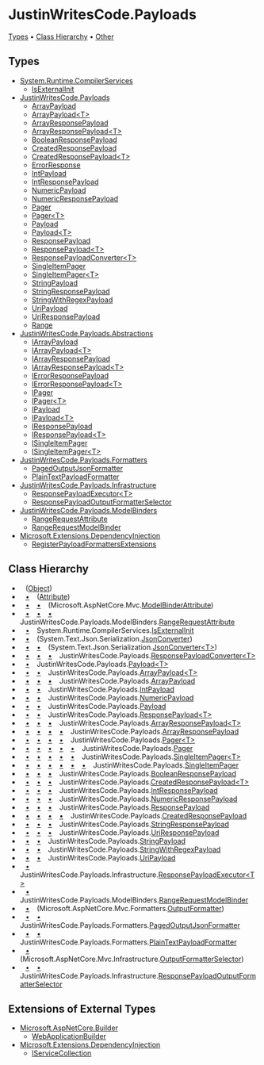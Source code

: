 # JustinWritesCode\.Payloads

[Types](#types) &#x2022; [Class Hierarchy](#class-hierarchy) &#x2022; [Other](#other)

## Types

* [System.Runtime.CompilerServices](System.Runtime.CompilerServices/README.md)
  * [IsExternalInit](System.Runtime.CompilerServices/IsExternalInit/README.md)
* [JustinWritesCode.Payloads](JustinWritesCode.Payloads/README.md)
  * [ArrayPayload](JustinWritesCode.Payloads/ArrayPayload/README.md)
  * [ArrayPayload\<T\>](JustinWritesCode.Payloads/ArrayPayload-1/README.md)
  * [ArrayResponsePayload](JustinWritesCode.Payloads/ArrayResponsePayload/README.md)
  * [ArrayResponsePayload\<T\>](JustinWritesCode.Payloads/ArrayResponsePayload-1/README.md)
  * [BooleanResponsePayload](JustinWritesCode.Payloads/BooleanResponsePayload/README.md)
  * [CreatedResponsePayload](JustinWritesCode.Payloads/CreatedResponsePayload/README.md)
  * [CreatedResponsePayload\<T\>](JustinWritesCode.Payloads/CreatedResponsePayload-1/README.md)
  * [ErrorResponse](JustinWritesCode.Payloads/ErrorResponse/README.md)
  * [IntPayload](JustinWritesCode.Payloads/IntPayload/README.md)
  * [IntResponsePayload](JustinWritesCode.Payloads/IntResponsePayload/README.md)
  * [NumericPayload](JustinWritesCode.Payloads/NumericPayload/README.md)
  * [NumericResponsePayload](JustinWritesCode.Payloads/NumericResponsePayload/README.md)
  * [Pager](JustinWritesCode.Payloads/Pager/README.md)
  * [Pager\<T\>](JustinWritesCode.Payloads/Pager-1/README.md)
  * [Payload](JustinWritesCode.Payloads/Payload/README.md)
  * [Payload\<T\>](JustinWritesCode.Payloads/Payload-1/README.md)
  * [ResponsePayload](JustinWritesCode.Payloads/ResponsePayload/README.md)
  * [ResponsePayload\<T\>](JustinWritesCode.Payloads/ResponsePayload-1/README.md)
  * [ResponsePayloadConverter\<T\>](JustinWritesCode.Payloads/ResponsePayloadConverter-1/README.md)
  * [SingleItemPager](JustinWritesCode.Payloads/SingleItemPager/README.md)
  * [SingleItemPager\<T\>](JustinWritesCode.Payloads/SingleItemPager-1/README.md)
  * [StringPayload](JustinWritesCode.Payloads/StringPayload/README.md)
  * [StringResponsePayload](JustinWritesCode.Payloads/StringResponsePayload/README.md)
  * [StringWithRegexPayload](JustinWritesCode.Payloads/StringWithRegexPayload/README.md)
  * [UriPayload](JustinWritesCode.Payloads/UriPayload/README.md)
  * [UriResponsePayload](JustinWritesCode.Payloads/UriResponsePayload/README.md)
  * [Range](JustinWritesCode.Payloads/Range/README.md)
* [JustinWritesCode.Payloads.Abstractions](JustinWritesCode.Payloads/Abstractions/README.md)
  * [IArrayPayload](JustinWritesCode.Payloads/Abstractions/IArrayPayload/README.md)
  * [IArrayPayload\<T\>](JustinWritesCode.Payloads/Abstractions/IArrayPayload-1/README.md)
  * [IArrayResponsePayload](JustinWritesCode.Payloads/Abstractions/IArrayResponsePayload/README.md)
  * [IArrayResponsePayload\<T\>](JustinWritesCode.Payloads/Abstractions/IArrayResponsePayload-1/README.md)
  * [IErrorResponsePayload](JustinWritesCode.Payloads/Abstractions/IErrorResponsePayload/README.md)
  * [IErrorResponsePayload\<T\>](JustinWritesCode.Payloads/Abstractions/IErrorResponsePayload-1/README.md)
  * [IPager](JustinWritesCode.Payloads/Abstractions/IPager/README.md)
  * [IPager\<T\>](JustinWritesCode.Payloads/Abstractions/IPager-1/README.md)
  * [IPayload](JustinWritesCode.Payloads/Abstractions/IPayload/README.md)
  * [IPayload\<T\>](JustinWritesCode.Payloads/Abstractions/IPayload-1/README.md)
  * [IResponsePayload](JustinWritesCode.Payloads/Abstractions/IResponsePayload/README.md)
  * [IResponsePayload\<T\>](JustinWritesCode.Payloads/Abstractions/IResponsePayload-1/README.md)
  * [ISingleItemPager](JustinWritesCode.Payloads/Abstractions/ISingleItemPager/README.md)
  * [ISingleItemPager\<T\>](JustinWritesCode.Payloads/Abstractions/ISingleItemPager-1/README.md)
* [JustinWritesCode.Payloads.Formatters](JustinWritesCode.Payloads/Formatters/README.md)
  * [PagedOutputJsonFormatter](JustinWritesCode.Payloads/Formatters/PagedOutputJsonFormatter/README.md)
  * [PlainTextPayloadFormatter](JustinWritesCode.Payloads/Formatters/PlainTextPayloadFormatter/README.md)
* [JustinWritesCode.Payloads.Infrastructure](JustinWritesCode.Payloads/Infrastructure/README.md)
  * [ResponsePayloadExecutor\<T\>](JustinWritesCode.Payloads/Infrastructure/ResponsePayloadExecutor-1/README.md)
  * [ResponsePayloadOutputFormatterSelector](JustinWritesCode.Payloads/Infrastructure/ResponsePayloadOutputFormatterSelector/README.md)
* [JustinWritesCode.Payloads.ModelBinders](JustinWritesCode.Payloads/ModelBinders/README.md)
  * [RangeRequestAttribute](JustinWritesCode.Payloads/ModelBinders/RangeRequestAttribute/README.md)
  * [RangeRequestModelBinder](JustinWritesCode.Payloads/ModelBinders/RangeRequestModelBinder/README.md)
* [Microsoft.Extensions.DependencyInjection](Microsoft.Extensions.DependencyInjection/README.md)
  * [RegisterPayloadFormattersExtensions](Microsoft.Extensions.DependencyInjection/RegisterPayloadFormattersExtensions/README.md)

## Class Hierarchy

* &ensp; \([Object](https://docs.microsoft.com/en-us/dotnet/api/system.object)\)<a id="class-hierarchy-System_Object"></a>
* &ensp; [&bull;](#class-hierarchy-System_Object "Object") &ensp; \([Attribute](https://docs.microsoft.com/en-us/dotnet/api/system.attribute)\)<a id="class-hierarchy-System_Attribute"></a>
* &ensp; [&bull;](#class-hierarchy-System_Object "Object") &ensp; [&bull;](#class-hierarchy-System_Attribute "Attribute") &ensp; \(Microsoft\.AspNetCore\.Mvc\.[ModelBinderAttribute](https://docs.microsoft.com/en-us/dotnet/api/microsoft.aspnetcore.mvc.modelbinderattribute)\)<a id="class-hierarchy-Microsoft_AspNetCore_Mvc_ModelBinderAttribute"></a>
* &ensp; [&bull;](#class-hierarchy-System_Object "Object") &ensp; [&bull;](#class-hierarchy-System_Attribute "Attribute") &ensp; [&bull;](#class-hierarchy-Microsoft_AspNetCore_Mvc_ModelBinderAttribute "ModelBinderAttribute") &ensp; JustinWritesCode\.Payloads\.ModelBinders\.[RangeRequestAttribute](JustinWritesCode.Payloads/ModelBinders/RangeRequestAttribute/README.md)<a id="class-hierarchy-JustinWritesCode_Payloads_ModelBinders_RangeRequestAttribute"></a>
* &ensp; [&bull;](#class-hierarchy-System_Object "Object") &ensp; System\.Runtime\.CompilerServices\.[IsExternalInit](System.Runtime.CompilerServices/IsExternalInit/README.md)<a id="class-hierarchy-System_Runtime_CompilerServices_IsExternalInit"></a>
* &ensp; [&bull;](#class-hierarchy-System_Object "Object") &ensp; \(System\.Text\.Json\.Serialization\.[JsonConverter](https://docs.microsoft.com/en-us/dotnet/api/system.text.json.serialization.jsonconverter)\)<a id="class-hierarchy-System_Text_Json_Serialization_JsonConverter"></a>
* &ensp; [&bull;](#class-hierarchy-System_Object "Object") &ensp; [&bull;](#class-hierarchy-System_Text_Json_Serialization_JsonConverter "JsonConverter") &ensp; \(System\.Text\.Json\.Serialization\.[JsonConverter\<T\>](https://docs.microsoft.com/en-us/dotnet/api/system.text.json.serialization.jsonconverter-1)\)<a id="class-hierarchy-System_Text_Json_Serialization_JsonConverter_1"></a>
* &ensp; [&bull;](#class-hierarchy-System_Object "Object") &ensp; [&bull;](#class-hierarchy-System_Text_Json_Serialization_JsonConverter "JsonConverter") &ensp; [&bull;](#class-hierarchy-System_Text_Json_Serialization_JsonConverter_1 "JsonConverter<T>") &ensp; JustinWritesCode\.Payloads\.[ResponsePayloadConverter\<T\>](JustinWritesCode.Payloads/ResponsePayloadConverter-1/README.md)<a id="class-hierarchy-JustinWritesCode_Payloads_ResponsePayloadConverter_1"></a>
* &ensp; [&bull;](#class-hierarchy-System_Object "Object") &ensp; JustinWritesCode\.Payloads\.[Payload\<T\>](JustinWritesCode.Payloads/Payload-1/README.md)<a id="class-hierarchy-JustinWritesCode_Payloads_Payload_1"></a>
* &ensp; [&bull;](#class-hierarchy-System_Object "Object") &ensp; [&bull;](#class-hierarchy-JustinWritesCode_Payloads_Payload_1 "Payload<T>") &ensp; JustinWritesCode\.Payloads\.[ArrayPayload\<T\>](JustinWritesCode.Payloads/ArrayPayload-1/README.md)<a id="class-hierarchy-JustinWritesCode_Payloads_ArrayPayload_1"></a>
* &ensp; [&bull;](#class-hierarchy-System_Object "Object") &ensp; [&bull;](#class-hierarchy-JustinWritesCode_Payloads_Payload_1 "Payload<T>") &ensp; [&bull;](#class-hierarchy-JustinWritesCode_Payloads_ArrayPayload_1 "ArrayPayload<T>") &ensp; JustinWritesCode\.Payloads\.[ArrayPayload](JustinWritesCode.Payloads/ArrayPayload/README.md)<a id="class-hierarchy-JustinWritesCode_Payloads_ArrayPayload"></a>
* &ensp; [&bull;](#class-hierarchy-System_Object "Object") &ensp; [&bull;](#class-hierarchy-JustinWritesCode_Payloads_Payload_1 "Payload<T>") &ensp; JustinWritesCode\.Payloads\.[IntPayload](JustinWritesCode.Payloads/IntPayload/README.md)<a id="class-hierarchy-JustinWritesCode_Payloads_IntPayload"></a>
* &ensp; [&bull;](#class-hierarchy-System_Object "Object") &ensp; [&bull;](#class-hierarchy-JustinWritesCode_Payloads_Payload_1 "Payload<T>") &ensp; JustinWritesCode\.Payloads\.[NumericPayload](JustinWritesCode.Payloads/NumericPayload/README.md)<a id="class-hierarchy-JustinWritesCode_Payloads_NumericPayload"></a>
* &ensp; [&bull;](#class-hierarchy-System_Object "Object") &ensp; [&bull;](#class-hierarchy-JustinWritesCode_Payloads_Payload_1 "Payload<T>") &ensp; JustinWritesCode\.Payloads\.[Payload](JustinWritesCode.Payloads/Payload/README.md)<a id="class-hierarchy-JustinWritesCode_Payloads_Payload"></a>
* &ensp; [&bull;](#class-hierarchy-System_Object "Object") &ensp; [&bull;](#class-hierarchy-JustinWritesCode_Payloads_Payload_1 "Payload<T>") &ensp; JustinWritesCode\.Payloads\.[ResponsePayload\<T\>](JustinWritesCode.Payloads/ResponsePayload-1/README.md)<a id="class-hierarchy-JustinWritesCode_Payloads_ResponsePayload_1"></a>
* &ensp; [&bull;](#class-hierarchy-System_Object "Object") &ensp; [&bull;](#class-hierarchy-JustinWritesCode_Payloads_Payload_1 "Payload<T>") &ensp; [&bull;](#class-hierarchy-JustinWritesCode_Payloads_ResponsePayload_1 "ResponsePayload<T>") &ensp; JustinWritesCode\.Payloads\.[ArrayResponsePayload\<T\>](JustinWritesCode.Payloads/ArrayResponsePayload-1/README.md)<a id="class-hierarchy-JustinWritesCode_Payloads_ArrayResponsePayload_1"></a>
* &ensp; [&bull;](#class-hierarchy-System_Object "Object") &ensp; [&bull;](#class-hierarchy-JustinWritesCode_Payloads_Payload_1 "Payload<T>") &ensp; [&bull;](#class-hierarchy-JustinWritesCode_Payloads_ResponsePayload_1 "ResponsePayload<T>") &ensp; [&bull;](#class-hierarchy-JustinWritesCode_Payloads_ArrayResponsePayload_1 "ArrayResponsePayload<T>") &ensp; JustinWritesCode\.Payloads\.[ArrayResponsePayload](JustinWritesCode.Payloads/ArrayResponsePayload/README.md)<a id="class-hierarchy-JustinWritesCode_Payloads_ArrayResponsePayload"></a>
* &ensp; [&bull;](#class-hierarchy-System_Object "Object") &ensp; [&bull;](#class-hierarchy-JustinWritesCode_Payloads_Payload_1 "Payload<T>") &ensp; [&bull;](#class-hierarchy-JustinWritesCode_Payloads_ResponsePayload_1 "ResponsePayload<T>") &ensp; [&bull;](#class-hierarchy-JustinWritesCode_Payloads_ArrayResponsePayload_1 "ArrayResponsePayload<T>") &ensp; JustinWritesCode\.Payloads\.[Pager\<T\>](JustinWritesCode.Payloads/Pager-1/README.md)<a id="class-hierarchy-JustinWritesCode_Payloads_Pager_1"></a>
* &ensp; [&bull;](#class-hierarchy-System_Object "Object") &ensp; [&bull;](#class-hierarchy-JustinWritesCode_Payloads_Payload_1 "Payload<T>") &ensp; [&bull;](#class-hierarchy-JustinWritesCode_Payloads_ResponsePayload_1 "ResponsePayload<T>") &ensp; [&bull;](#class-hierarchy-JustinWritesCode_Payloads_ArrayResponsePayload_1 "ArrayResponsePayload<T>") &ensp; [&bull;](#class-hierarchy-JustinWritesCode_Payloads_Pager_1 "Pager<T>") &ensp; JustinWritesCode\.Payloads\.[Pager](JustinWritesCode.Payloads/Pager/README.md)<a id="class-hierarchy-JustinWritesCode_Payloads_Pager"></a>
* &ensp; [&bull;](#class-hierarchy-System_Object "Object") &ensp; [&bull;](#class-hierarchy-JustinWritesCode_Payloads_Payload_1 "Payload<T>") &ensp; [&bull;](#class-hierarchy-JustinWritesCode_Payloads_ResponsePayload_1 "ResponsePayload<T>") &ensp; [&bull;](#class-hierarchy-JustinWritesCode_Payloads_ArrayResponsePayload_1 "ArrayResponsePayload<T>") &ensp; [&bull;](#class-hierarchy-JustinWritesCode_Payloads_Pager_1 "Pager<T>") &ensp; JustinWritesCode\.Payloads\.[SingleItemPager\<T\>](JustinWritesCode.Payloads/SingleItemPager-1/README.md)<a id="class-hierarchy-JustinWritesCode_Payloads_SingleItemPager_1"></a>
* &ensp; [&bull;](#class-hierarchy-System_Object "Object") &ensp; [&bull;](#class-hierarchy-JustinWritesCode_Payloads_Payload_1 "Payload<T>") &ensp; [&bull;](#class-hierarchy-JustinWritesCode_Payloads_ResponsePayload_1 "ResponsePayload<T>") &ensp; [&bull;](#class-hierarchy-JustinWritesCode_Payloads_ArrayResponsePayload_1 "ArrayResponsePayload<T>") &ensp; [&bull;](#class-hierarchy-JustinWritesCode_Payloads_Pager_1 "Pager<T>") &ensp; [&bull;](#class-hierarchy-JustinWritesCode_Payloads_SingleItemPager_1 "SingleItemPager<T>") &ensp; JustinWritesCode\.Payloads\.[SingleItemPager](JustinWritesCode.Payloads/SingleItemPager/README.md)<a id="class-hierarchy-JustinWritesCode_Payloads_SingleItemPager"></a>
* &ensp; [&bull;](#class-hierarchy-System_Object "Object") &ensp; [&bull;](#class-hierarchy-JustinWritesCode_Payloads_Payload_1 "Payload<T>") &ensp; [&bull;](#class-hierarchy-JustinWritesCode_Payloads_ResponsePayload_1 "ResponsePayload<T>") &ensp; JustinWritesCode\.Payloads\.[BooleanResponsePayload](JustinWritesCode.Payloads/BooleanResponsePayload/README.md)<a id="class-hierarchy-JustinWritesCode_Payloads_BooleanResponsePayload"></a>
* &ensp; [&bull;](#class-hierarchy-System_Object "Object") &ensp; [&bull;](#class-hierarchy-JustinWritesCode_Payloads_Payload_1 "Payload<T>") &ensp; [&bull;](#class-hierarchy-JustinWritesCode_Payloads_ResponsePayload_1 "ResponsePayload<T>") &ensp; JustinWritesCode\.Payloads\.[CreatedResponsePayload\<T\>](JustinWritesCode.Payloads/CreatedResponsePayload-1/README.md)<a id="class-hierarchy-JustinWritesCode_Payloads_CreatedResponsePayload_1"></a>
* &ensp; [&bull;](#class-hierarchy-System_Object "Object") &ensp; [&bull;](#class-hierarchy-JustinWritesCode_Payloads_Payload_1 "Payload<T>") &ensp; [&bull;](#class-hierarchy-JustinWritesCode_Payloads_ResponsePayload_1 "ResponsePayload<T>") &ensp; JustinWritesCode\.Payloads\.[IntResponsePayload](JustinWritesCode.Payloads/IntResponsePayload/README.md)<a id="class-hierarchy-JustinWritesCode_Payloads_IntResponsePayload"></a>
* &ensp; [&bull;](#class-hierarchy-System_Object "Object") &ensp; [&bull;](#class-hierarchy-JustinWritesCode_Payloads_Payload_1 "Payload<T>") &ensp; [&bull;](#class-hierarchy-JustinWritesCode_Payloads_ResponsePayload_1 "ResponsePayload<T>") &ensp; JustinWritesCode\.Payloads\.[NumericResponsePayload](JustinWritesCode.Payloads/NumericResponsePayload/README.md)<a id="class-hierarchy-JustinWritesCode_Payloads_NumericResponsePayload"></a>
* &ensp; [&bull;](#class-hierarchy-System_Object "Object") &ensp; [&bull;](#class-hierarchy-JustinWritesCode_Payloads_Payload_1 "Payload<T>") &ensp; [&bull;](#class-hierarchy-JustinWritesCode_Payloads_ResponsePayload_1 "ResponsePayload<T>") &ensp; JustinWritesCode\.Payloads\.[ResponsePayload](JustinWritesCode.Payloads/ResponsePayload/README.md)<a id="class-hierarchy-JustinWritesCode_Payloads_ResponsePayload"></a>
* &ensp; [&bull;](#class-hierarchy-System_Object "Object") &ensp; [&bull;](#class-hierarchy-JustinWritesCode_Payloads_Payload_1 "Payload<T>") &ensp; [&bull;](#class-hierarchy-JustinWritesCode_Payloads_ResponsePayload_1 "ResponsePayload<T>") &ensp; [&bull;](#class-hierarchy-JustinWritesCode_Payloads_ResponsePayload "ResponsePayload") &ensp; JustinWritesCode\.Payloads\.[CreatedResponsePayload](JustinWritesCode.Payloads/CreatedResponsePayload/README.md)<a id="class-hierarchy-JustinWritesCode_Payloads_CreatedResponsePayload"></a>
* &ensp; [&bull;](#class-hierarchy-System_Object "Object") &ensp; [&bull;](#class-hierarchy-JustinWritesCode_Payloads_Payload_1 "Payload<T>") &ensp; [&bull;](#class-hierarchy-JustinWritesCode_Payloads_ResponsePayload_1 "ResponsePayload<T>") &ensp; JustinWritesCode\.Payloads\.[StringResponsePayload](JustinWritesCode.Payloads/StringResponsePayload/README.md)<a id="class-hierarchy-JustinWritesCode_Payloads_StringResponsePayload"></a>
* &ensp; [&bull;](#class-hierarchy-System_Object "Object") &ensp; [&bull;](#class-hierarchy-JustinWritesCode_Payloads_Payload_1 "Payload<T>") &ensp; [&bull;](#class-hierarchy-JustinWritesCode_Payloads_ResponsePayload_1 "ResponsePayload<T>") &ensp; JustinWritesCode\.Payloads\.[UriResponsePayload](JustinWritesCode.Payloads/UriResponsePayload/README.md)<a id="class-hierarchy-JustinWritesCode_Payloads_UriResponsePayload"></a>
* &ensp; [&bull;](#class-hierarchy-System_Object "Object") &ensp; [&bull;](#class-hierarchy-JustinWritesCode_Payloads_Payload_1 "Payload<T>") &ensp; JustinWritesCode\.Payloads\.[StringPayload](JustinWritesCode.Payloads/StringPayload/README.md)<a id="class-hierarchy-JustinWritesCode_Payloads_StringPayload"></a>
* &ensp; [&bull;](#class-hierarchy-System_Object "Object") &ensp; [&bull;](#class-hierarchy-JustinWritesCode_Payloads_Payload_1 "Payload<T>") &ensp; JustinWritesCode\.Payloads\.[StringWithRegexPayload](JustinWritesCode.Payloads/StringWithRegexPayload/README.md)<a id="class-hierarchy-JustinWritesCode_Payloads_StringWithRegexPayload"></a>
* &ensp; [&bull;](#class-hierarchy-System_Object "Object") &ensp; [&bull;](#class-hierarchy-JustinWritesCode_Payloads_Payload_1 "Payload<T>") &ensp; JustinWritesCode\.Payloads\.[UriPayload](JustinWritesCode.Payloads/UriPayload/README.md)<a id="class-hierarchy-JustinWritesCode_Payloads_UriPayload"></a>
* &ensp; [&bull;](#class-hierarchy-System_Object "Object") &ensp; JustinWritesCode\.Payloads\.Infrastructure\.[ResponsePayloadExecutor\<T\>](JustinWritesCode.Payloads/Infrastructure/ResponsePayloadExecutor-1/README.md)<a id="class-hierarchy-JustinWritesCode_Payloads_Infrastructure_ResponsePayloadExecutor_1"></a>
* &ensp; [&bull;](#class-hierarchy-System_Object "Object") &ensp; JustinWritesCode\.Payloads\.ModelBinders\.[RangeRequestModelBinder](JustinWritesCode.Payloads/ModelBinders/RangeRequestModelBinder/README.md)<a id="class-hierarchy-JustinWritesCode_Payloads_ModelBinders_RangeRequestModelBinder"></a>
* &ensp; [&bull;](#class-hierarchy-System_Object "Object") &ensp; \(Microsoft\.AspNetCore\.Mvc\.Formatters\.[OutputFormatter](https://docs.microsoft.com/en-us/dotnet/api/microsoft.aspnetcore.mvc.formatters.outputformatter)\)<a id="class-hierarchy-Microsoft_AspNetCore_Mvc_Formatters_OutputFormatter"></a>
* &ensp; [&bull;](#class-hierarchy-System_Object "Object") &ensp; [&bull;](#class-hierarchy-Microsoft_AspNetCore_Mvc_Formatters_OutputFormatter "OutputFormatter") &ensp; JustinWritesCode\.Payloads\.Formatters\.[PagedOutputJsonFormatter](JustinWritesCode.Payloads/Formatters/PagedOutputJsonFormatter/README.md)<a id="class-hierarchy-JustinWritesCode_Payloads_Formatters_PagedOutputJsonFormatter"></a>
* &ensp; [&bull;](#class-hierarchy-System_Object "Object") &ensp; [&bull;](#class-hierarchy-Microsoft_AspNetCore_Mvc_Formatters_OutputFormatter "OutputFormatter") &ensp; JustinWritesCode\.Payloads\.Formatters\.[PlainTextPayloadFormatter](JustinWritesCode.Payloads/Formatters/PlainTextPayloadFormatter/README.md)<a id="class-hierarchy-JustinWritesCode_Payloads_Formatters_PlainTextPayloadFormatter"></a>
* &ensp; [&bull;](#class-hierarchy-System_Object "Object") &ensp; \(Microsoft\.AspNetCore\.Mvc\.Infrastructure\.[OutputFormatterSelector](https://docs.microsoft.com/en-us/dotnet/api/microsoft.aspnetcore.mvc.infrastructure.outputformatterselector)\)<a id="class-hierarchy-Microsoft_AspNetCore_Mvc_Infrastructure_OutputFormatterSelector"></a>
* &ensp; [&bull;](#class-hierarchy-System_Object "Object") &ensp; [&bull;](#class-hierarchy-Microsoft_AspNetCore_Mvc_Infrastructure_OutputFormatterSelector "OutputFormatterSelector") &ensp; JustinWritesCode\.Payloads\.Infrastructure\.[ResponsePayloadOutputFormatterSelector](JustinWritesCode.Payloads/Infrastructure/ResponsePayloadOutputFormatterSelector/README.md)<a id="class-hierarchy-JustinWritesCode_Payloads_Infrastructure_ResponsePayloadOutputFormatterSelector"></a>

## Extensions of External Types

* [Microsoft.AspNetCore.Builder](https://docs.microsoft.com/en-us/dotnet/api/microsoft.aspnetcore.builder)
  * [WebApplicationBuilder](https://docs.microsoft.com/en-us/dotnet/api/microsoft.aspnetcore.builder.webapplicationbuilder)
* [Microsoft.Extensions.DependencyInjection](https://docs.microsoft.com/en-us/dotnet/api/microsoft.extensions.dependencyinjection)
  * [IServiceCollection](https://docs.microsoft.com/en-us/dotnet/api/microsoft.extensions.dependencyinjection.iservicecollection)
